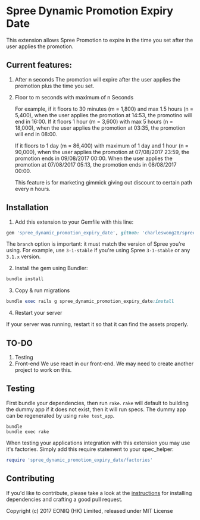 Spree Dynamic Promotion Expiry Date
===============================

This extension allows Spree Promotion to expire in the time you set after the user applies the promotion. 

## Current features: 
1. After n seconds
  The promotion will expire after the user applies the promotion plus the time you set. 

2. Floor to m seconds with maximum of n Seconds
  
    For example, if it floors to 30 minutes (m = 1,800) and max 1.5 hours (n = 5,400), when the user applies the promotion at 14:53, the promotino will end in 16:00. If it floors 1 hour (m = 3,600) with max 5 hours (n = 18,000), when the user applies the promotion at 03:35, the promotion will end in 08:00. 
  
    If it floors to 1 day (m = 86,400) with maximum of 1 day and 1 hour (n = 90,000), when the user applies the promotion at 07/08/2017 23:59, the promotion ends in 09/08/2017 00:00. When the user applies the promotion at 07/08/2017 05:13, the promotion ends in 08/08/2017 00:00. 
  
    This feature is for marketing gimmick giving out discount to certain path every n hours. 

## Installation

1. Add this extension to your Gemfile with this line:
  ```ruby
  gem 'spree_dynamic_promotion_expiry_date', github: 'charleswong28/spree_dynamic_promotion_expiry_date', branch: 'X-X-stable'
  ```

  The `branch` option is important: it must match the version of Spree you're using.
  For example, use `3-1-stable` if you're using Spree `3-1-stable` or any `3.1.x` version.

2. Install the gem using Bundler:
  ```ruby
  bundle install
  ```

3. Copy & run migrations
  ```ruby
  bundle exec rails g spree_dynamic_promotion_expiry_date:install
  ```

4. Restart your server

  If your server was running, restart it so that it can find the assets properly.

## TO-DO
1. Testing 
2. Front-end
  We use react in our front-end. We may need to create another project to work on this. 

## Testing

First bundle your dependencies, then run `rake`. `rake` will default to building the dummy app if it does not exist, then it will run specs. The dummy app can be regenerated by using `rake test_app`.

```shell
bundle
bundle exec rake
```

When testing your applications integration with this extension you may use it's factories.
Simply add this require statement to your spec_helper:

```ruby
require 'spree_dynamic_promotion_expiry_date/factories'
```

## Contributing

If you'd like to contribute, please take a look at the
[instructions](CONTRIBUTING.md) for installing dependencies and crafting a good
pull request.

Copyright (c) 2017 EONIQ (HK) Limited, released under MIT License

